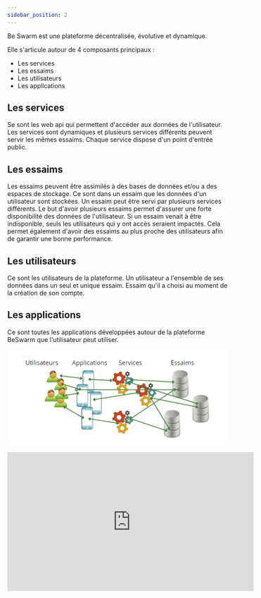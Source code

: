 ```yaml
---
sidebar_position: 2
---
```


Be Swarm est une plateforme décentralisée, évolutive et dynamique.

Elle s'articule autour de 4 composants principaux :

* Les services
* Les essaims
* Les utilisateurs
* Les applications


## Les services
Se sont les web api qui permettent d'accéder aux données de l'utilisateur.
Les services sont dynamiques et plusieurs services différents peuvent servir les mêmes essaims.
Chaque service dispose d'un point d'entrée public.


## Les essaims
Les essaims peuvent être assimilés à des bases de données et/ou a des espaces de stockage.
Ce sont dans un essaim que les données d'un utilisateur sont stockées.
Un essaim peut être servi par plusieurs services différents.
Le but d'avoir plusieurs essaims permet d'assurer une forte disponibilité des données de l'utilisateur.
Si un essaim venait à être indisponible, seuls les utilisateurs qui y ont accès seraient impactés.
Cela permet également d'avoir des essaims au plus proche des utilisateurs afin de garantir une bonne performance.

## Les utilisateurs
Ce sont les utilisateurs de la plateforme.
Un utilisateur a l'ensemble de ses données dans un seul et unique essaim.
Essaim qu'il a choisi au moment de la création de son compte.

## Les applications
Ce sont toutes les applications développées autour de la plateforme BeSwarm que l'utilisateur peut utiliser.

![Schema](img/schema.png)

<iframe width="560" height="315" src="https://www.youtube.com/embed/9orPNlLjHcM" title="YouTube video player" frameborder="0" allow="accelerometer; autoplay; clipboard-write; encrypted-media; gyroscope; picture-in-picture" allowfullscreen></iframe>